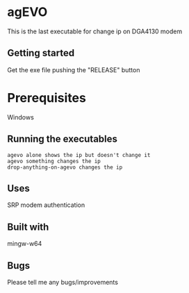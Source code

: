 # agEVO

This is the last executable for change ip on DGA4130 modem

## Getting started

Get the exe file pushing the "RELEASE" button

# Prerequisites

Windows 

## Running the executables

    agevo alone shows the ip but doesn't change it
    agevo something changes the ip
    drop-anything-on-agevo changes the ip

## Uses

SRP modem authentication

## Built with

mingw-w64

## Bugs

Please tell me any bugs/improvements

